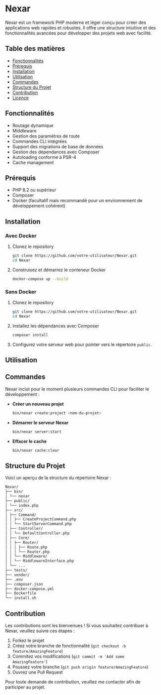 # Nexar

Nexar est un framework PHP moderne et léger conçu pour créer des applications web rapides et robustes. Il offre une structure intuitive et des fonctionnalités avancées pour développer des projets web avec facilité.

## Table des matières

- [Fonctionnalités](#fonctionnalités)
- [Prérequis](#prérequis)
- [Installation](#installation)
- [Utilisation](#utilisation)
- [Commandes](#commandes)
- [Structure du Projet](#structure-du-projet)
- [Contribution](#contribution)
- [Licence](#licence)

## Fonctionnalités

- Routage dynamique
- Middleware
- Gestion des paramètres de route
- Commandes CLI intégrées
- Support des migrations de base de données
- Gestion des dépendances avec Composer
- Autoloading conforme à PSR-4
- Cache management

## Prérequis

- PHP 8.2 ou supérieur
- Composer
- Docker (facultatif mais recommandé pour un environnement de développement cohérent)

## Installation

### Avec Docker

1. Clonez le repository

    ```sh
    git clone https://github.com/votre-utilisateur/Nexar.git
    cd Nexar
    ```

2. Construisez et démarrez le conteneur Docker

    ```sh
    docker-compose up --build
    ```

### Sans Docker

1. Clonez le repository

    ```sh
    git clone https://github.com/votre-utilisateur/Nexar.git
    cd Nexar
    ```

2. Installez les dépendances avec Composer

    ```sh
    composer install
    ```

3. Configurez votre serveur web pour pointer vers le répertoire `public`.

## Utilisation


## Commandes

Nexar inclut pour le moment plusieurs commandes CLI pour faciliter le développement :

- **Créer un nouveau projet**

    ```sh
    bin/nexar create:project <nom-du-projet>
    ```

- **Démarrer le serveur Nexar**

    ```sh
    bin/nexar server:start
    ```

- **Effacer le cache**

    ```sh
    bin/nexar cache:clear
    ```

## Structure du Projet

Voici un aperçu de la structure du répertoire Nexar :

```sh
Nexar/
├── bin/
│ └── nexar
├── public/
│ └── index.php
├── src/
│ ├── Command/
│ │ ├── CreateProjectCommand.php
│ │ └── StartServerCommand.php
│ ├── Controller/
│ │ └── DefaultController.php
│ ├── Core/
│ │ ├── Router/
│ │ │ ├── Route.php
│ │ │ └── Router.php
│ │ └── Middleware/
│ │ └── MiddlewareInterface.php
│ └── ...
├── tests/
├── vendor/
├── .env
├── composer.json
├── docker-compose.yml
├── Dockerfile
└── install.sh
```

## Contribution

Les contributions sont les bienvenues ! Si vous souhaitez contribuer à Nexar, veuillez suivre ces étapes :

1. Forkez le projet
2. Créez votre branche de fonctionnalité (`git checkout -b feature/AmazingFeature`)
3. Commitez vos modifications (`git commit -m 'Add some AmazingFeature'`)
4. Poussez votre branche (`git push origin feature/AmazingFeature`)
5. Ouvrez une Pull Request

Pour toute demande de contribution, veuillez me contacter afin de participer au projet.

